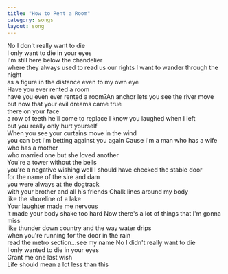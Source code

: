 ```yaml
---
title: "How to Rent a Room"
category: songs
layout: song
---
```


No I don't really want to die  
I only want to die in your eyes  
I'm still here below the chandelier  
where they always used to read us our rights I want to wander through the night  
as a figure in the distance even to my own eye  
Have you ever rented a room  
have you even ever rented a room?An anchor lets you see the river move  
but now that your evil dreams came true  
there on your face  
a row of teeth he'll come to replace I know you laughed when I left  
but you really only hurt yourself  
When you see your curtains move in the wind  
you can bet I'm betting against you again Cause I'm a man who has a wife who has a mother  
who married one but she loved another  
You're a tower without the bells  
you're a negative wishing well I should have checked the stable door  
for the name of the sire and dam  
you were always at the dogtrack  
with your brother and all his friends Chalk lines around my body  
like the shoreline of a lake  
Your laughter made me nervous  
it made your body shake too hard Now there's a lot of things that I'm gonna miss  
like thunder down country and the way water drips  
when you're running for the door in the rain  
read the metro section...see my name No I didn't really want to die  
I only wanted to die in your eyes  
Grant me one last wish  
Life should mean a lot less than this
